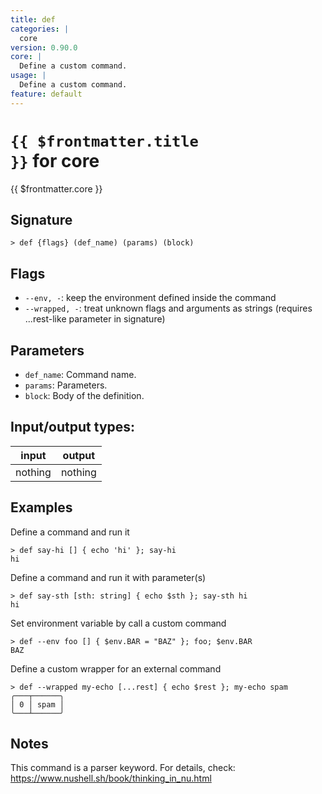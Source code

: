 ```yaml
---
title: def
categories: |
  core
version: 0.90.0
core: |
  Define a custom command.
usage: |
  Define a custom command.
feature: default
---
```

<!-- This file is automatically generated. Please edit the command in https://github.com/nushell/nushell instead. -->

# <code>{{ $frontmatter.title }}</code> for core

<div class='command-title'>{{ $frontmatter.core }}</div>

## Signature

```> def {flags} (def_name) (params) (block)```

## Flags

 -  `--env, -`: keep the environment defined inside the command
 -  `--wrapped, -`: treat unknown flags and arguments as strings (requires ...rest-like parameter in signature)

## Parameters

 -  `def_name`: Command name.
 -  `params`: Parameters.
 -  `block`: Body of the definition.


## Input/output types:

| input   | output  |
| ------- | ------- |
| nothing | nothing |

## Examples

Define a command and run it
```nu
> def say-hi [] { echo 'hi' }; say-hi
hi
```

Define a command and run it with parameter(s)
```nu
> def say-sth [sth: string] { echo $sth }; say-sth hi
hi
```

Set environment variable by call a custom command
```nu
> def --env foo [] { $env.BAR = "BAZ" }; foo; $env.BAR
BAZ
```

Define a custom wrapper for an external command
```nu
> def --wrapped my-echo [...rest] { echo $rest }; my-echo spam
╭───┬──────╮
│ 0 │ spam │
╰───┴──────╯

```

## Notes
This command is a parser keyword. For details, check:
  https://www.nushell.sh/book/thinking_in_nu.html